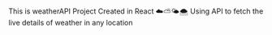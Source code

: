This is weatherAPI Project Created in React ☁️⛅🌤️🌨️
Using API to fetch the live details of weather in any location

